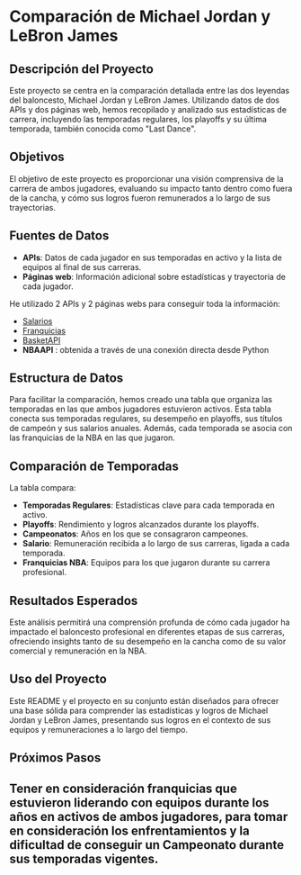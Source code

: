 
# Comparación de Michael Jordan y LeBron James

## Descripción del Proyecto
Este proyecto se centra en la comparación detallada entre las dos leyendas del baloncesto, Michael Jordan y LeBron James. Utilizando datos de dos APIs y dos páginas web, hemos recopilado y analizado sus estadísticas de carrera, incluyendo las temporadas regulares, los playoffs y su última temporada, también conocida como "Last Dance".

## Objetivos
El objetivo de este proyecto es proporcionar una visión comprensiva de la carrera de ambos jugadores, evaluando su impacto tanto dentro como fuera de la cancha, y cómo sus logros fueron remunerados a lo largo de sus trayectorias.

## Fuentes de Datos
- **APIs**: Datos de cada jugador en sus temporadas en activo y la lista de equipos al final de sus carreras.
- **Páginas web**: Información adicional sobre estadísticas y trayectoria de cada jugador.

He utilizado 2 APIs y 2 páginas webs para conseguir toda la información:
- [Salarios](https://hoopshype.com/player/michael-jordan/salary/)
- [Franquicias](https://www.basketball-reference.com/teams/)
- [BasketAPI](https://rapidapi.com/fluis.lacasse/api/basketapi1)
- **NBAAPI** : obtenida a través de una conexión directa desde Python

## Estructura de Datos
Para facilitar la comparación, hemos creado una tabla que organiza las temporadas en las que ambos jugadores estuvieron activos. Esta tabla conecta sus temporadas regulares, su desempeño en playoffs, sus títulos de campeón y sus salarios anuales. Además, cada temporada se asocia con las franquicias de la NBA en las que jugaron.

## Comparación de Temporadas
La tabla compara:

- **Temporadas Regulares**: Estadísticas clave para cada temporada en activo.
- **Playoffs**: Rendimiento y logros alcanzados durante los playoffs.
- **Campeonatos**: Años en los que se consagraron campeones.
- **Salario**: Remuneración recibida a lo largo de sus carreras, ligada a cada temporada.
- **Franquicias NBA**: Equipos para los que jugaron durante su carrera profesional.

## Resultados Esperados
Este análisis permitirá una comprensión profunda de cómo cada jugador ha impactado el baloncesto profesional en diferentes etapas de sus carreras, ofreciendo insights tanto de su desempeño en la cancha como de su valor comercial y remuneración en la NBA.

## Uso del Proyecto
Este README y el proyecto en su conjunto están diseñados para ofrecer una base sólida para comprender las estadísticas y logros de Michael Jordan y LeBron James, presentando sus logros en el contexto de sus equipos y remuneraciones a lo largo del tiempo.

## Próximos Pasos
Tener en consideración franquicias que estuvieron liderando con equipos durante los años en activos de ambos jugadores, para tomar en consideración los enfrentamientos y la dificultad de conseguir un Campeonato durante sus temporadas vigentes.
---
